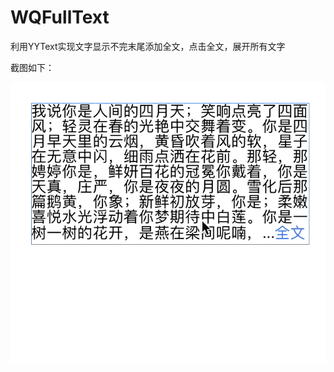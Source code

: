 # WQFullText
利用YYText实现文字显示不完末尾添加全文，点击全文，展开所有文字

截图如下：


![image](https://github.com/BelaW613/WQFullText/blob/master/screenShot.gif)
